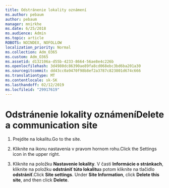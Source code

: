 ```yaml
---
title: Odstránenie lokality oznámení
ms.author: pebaum
author: pebaum
manager: mnirkhe
ms.date: 6/25/2018
ms.audience: Admin
ms.topic: article
ROBOTS: NOINDEX, NOFOLLOW
localization_priority: Normal
ms.collection: Adm_O365
ms.custom: Adm_O365
ms.assetid: d132106a-d55b-4233-8664-56ae8e4c226b
ms.openlocfilehash: 3d4980dc86390ae89fa8cd068ebc3bd6ba201a30
ms.sourcegitcommit: dd43cc0a9470f98b8ef2a3787c823801d674c666
ms.translationtype: MT
ms.contentlocale: sk-SK
ms.lasthandoff: 02/12/2019
ms.locfileid: "29917619"
---
```

# <a name="delete-a-communication-site"></a><span data-ttu-id="0a2be-102">Odstránenie lokality oznámení</span><span class="sxs-lookup"><span data-stu-id="0a2be-102">Delete a communication site</span></span>

1. <span data-ttu-id="0a2be-103">Prejdite na lokalitu.</span><span class="sxs-lookup"><span data-stu-id="0a2be-103">Go to the site.</span></span>
    
2. <span data-ttu-id="0a2be-104">Kliknite na ikonu nastavenia v pravom hornom rohu.</span><span class="sxs-lookup"><span data-stu-id="0a2be-104">Click the Settings icon in the upper right.</span></span>
    
3. <span data-ttu-id="0a2be-p101">Kliknite na položku **Nastavenie lokality**. V časti **Informácie o stránkach**, kliknite na položku **odstrániť túto lokalitu**a potom kliknite na tlačidlo **odstrániť**.</span><span class="sxs-lookup"><span data-stu-id="0a2be-p101">Click **Site settings**. Under **Site Information**, click **Delete this site**, and then click **Delete**.</span></span>
    

